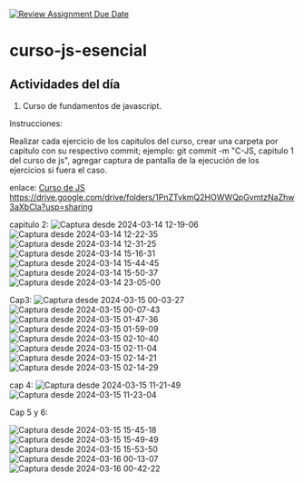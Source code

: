 [![Review Assignment Due Date](https://classroom.github.com/assets/deadline-readme-button-24ddc0f5d75046c5622901739e7c5dd533143b0c8e959d652212380cedb1ea36.svg)](https://classroom.github.com/a/05oMDW3D)
# curso-js-esencial
## Actividades del día

1. Curso de fundamentos de javascript.

Instrucciones:
  
  Realizar cada ejercicio de los capitulos del curso, crear una carpeta por capitulo con su respectivo commit; ejemplo: git commit -m "C-JS, capitulo 1 del curso de js",
  agregar captura de pantalla de la ejecución de los  ejercicios si fuera el caso.

enlace: [Curso de JS]('https://drive.google.com/drive/folders/1PnZTvkmQ2HOWWQpGvmtzNaZhw3aXbCIa?usp=sharing')
https://drive.google.com/drive/folders/1PnZTvkmQ2HOWWQpGvmtzNaZhw3aXbCIa?usp=sharing

capitulo 2:
![Captura desde 2024-03-14 12-19-06](https://github.com/Internship-ciancoders-24-1/curso-de-js-esencial-Abigail-Alvarado/assets/74523252/7d573e41-8dff-48f3-8396-71f4173de34c)
![Captura desde 2024-03-14 12-22-35](https://github.com/Internship-ciancoders-24-1/curso-de-js-esencial-Abigail-Alvarado/assets/74523252/d52b6709-98ad-4bed-b650-542b9650e18e)
![Captura desde 2024-03-14 12-31-25](https://github.com/Internship-ciancoders-24-1/curso-de-js-esencial-Abigail-Alvarado/assets/74523252/9f7883d1-6152-4db1-803a-faa2503fe47c)
![Captura desde 2024-03-14 15-16-31](https://github.com/Internship-ciancoders-24-1/curso-de-js-esencial-Abigail-Alvarado/assets/74523252/6cbb6303-07da-4f6a-858e-b0ab2137ae46)
![Captura desde 2024-03-14 15-44-45](https://github.com/Internship-ciancoders-24-1/curso-de-js-esencial-Abigail-Alvarado/assets/74523252/91fab88a-6c39-4dda-9feb-302be405077d)
![Captura desde 2024-03-14 15-50-37](https://github.com/Internship-ciancoders-24-1/curso-de-js-esencial-Abigail-Alvarado/assets/74523252/6cfc9ec3-ea36-439a-8850-930f72e18553)
![Captura desde 2024-03-14 23-05-00](https://github.com/Internship-ciancoders-24-1/curso-de-js-esencial-Abigail-Alvarado/assets/74523252/61b68be9-d81c-485f-8e89-9a771a8eabdb)


Cap3:
![Captura desde 2024-03-15 00-03-27](https://github.com/Internship-ciancoders-24-1/curso-de-js-esencial-Abigail-Alvarado/assets/74523252/3c1c99b2-24b6-4e12-a52a-86298c3d1c40)
![Captura desde 2024-03-15 00-07-43](https://github.com/Internship-ciancoders-24-1/curso-de-js-esencial-Abigail-Alvarado/assets/74523252/4fe37695-a906-4853-b21d-2cb931582e41)
![Captura desde 2024-03-15 01-47-36](https://github.com/Internship-ciancoders-24-1/curso-de-js-esencial-Abigail-Alvarado/assets/74523252/375ee6b6-01b9-49d9-bd05-87bfffdf4814)
![Captura desde 2024-03-15 01-59-09](https://github.com/Internship-ciancoders-24-1/curso-de-js-esencial-Abigail-Alvarado/assets/74523252/cfcd3cc3-51b2-471e-a54e-6e37b47afd1b)
![Captura desde 2024-03-15 02-10-40](https://github.com/Internship-ciancoders-24-1/curso-de-js-esencial-Abigail-Alvarado/assets/74523252/0900131e-90e8-4cb7-9df7-8d03bd287af9)
![Captura desde 2024-03-15 02-11-04](https://github.com/Internship-ciancoders-24-1/curso-de-js-esencial-Abigail-Alvarado/assets/74523252/95c78497-eae7-4888-923e-6796bbf0e63a)
![Captura desde 2024-03-15 02-14-21](https://github.com/Internship-ciancoders-24-1/curso-de-js-esencial-Abigail-Alvarado/assets/74523252/12a29de2-2366-4a59-9257-c5da6d191cc3)
![Captura desde 2024-03-15 02-14-29](https://github.com/Internship-ciancoders-24-1/curso-de-js-esencial-Abigail-Alvarado/assets/74523252/f5086d65-fa08-4281-9517-fbc015c776f3)

cap 4:
![Captura desde 2024-03-15 11-21-49](https://github.com/Internship-ciancoders-24-1/curso-de-js-esencial-Abigail-Alvarado/assets/74523252/9b2608c9-8d07-4d97-ac60-82d9e9db6206)
![Captura desde 2024-03-15 11-23-04](https://github.com/Internship-ciancoders-24-1/curso-de-js-esencial-Abigail-Alvarado/assets/74523252/1715d53d-cedb-4d24-80f1-58c1b16ac7fe)

Cap 5 y 6:

![Captura desde 2024-03-15 15-45-18](https://github.com/Internship-ciancoders-24-1/curso-de-js-esencial-Abigail-Alvarado/assets/74523252/85e3a39b-e4ea-478f-b467-2096058af48d)
![Captura desde 2024-03-15 15-49-49](https://github.com/Internship-ciancoders-24-1/curso-de-js-esencial-Abigail-Alvarado/assets/74523252/c7235da8-5500-4b70-91d9-dea21969315e)
![Captura desde 2024-03-15 15-53-50](https://github.com/Internship-ciancoders-24-1/curso-de-js-esencial-Abigail-Alvarado/assets/74523252/7333729e-a283-4a54-9654-be01ad11027f)
![Captura desde 2024-03-16 00-13-07](https://github.com/Internship-ciancoders-24-1/curso-de-js-esencial-Abigail-Alvarado/assets/74523252/8040e26d-dd0d-4fe6-9561-7a6a730f1a45)
![Captura desde 2024-03-16 00-42-22](https://github.com/Internship-ciancoders-24-1/curso-de-js-esencial-Abigail-Alvarado/assets/74523252/25e11749-d816-458c-a90a-3db89a0b8750)
